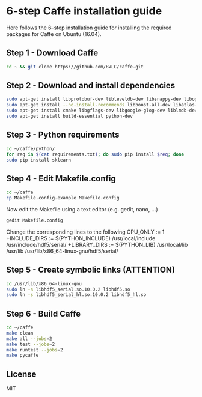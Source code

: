 6-step Caffe installation guide
=============
Here follows the 6-step installation guide for installing the required packages for Caffe on Ubuntu (16.04). 

Step 1 - Download Caffe
-----
```bash
cd ~ && git clone https://github.com/BVLC/caffe.git
```

Step 2 - Download and install dependencies
-----
```bash
sudo apt-get install libprotobuf-dev libleveldb-dev libsnappy-dev libopencv-dev libhdf5-serial-dev protobuf-compiler
sudo apt-get install --no-install-recommends libboost-all-dev libatlas-base-dev
sudo apt-get install cmake libgflags-dev libgoogle-glog-dev liblmdb-dev python-protobuf
sudo apt-get install build-essential python-dev
```

Step 3 - Python requirements
-----
```bash
cd ~/caffe/python/
for req in $(cat requirements.txt); do sudo pip install $req; done
sudo pip install sklearn
```

Step 4 - Edit Makefile.config
-----
```bash
cd ~/caffe
cp Makefile.config.example Makefile.config 
```
Now edit the Makefile using a text editor (e.g. gedit, nano, ...)
```bash
gedit Makefile.config
```

Change the corresponding lines to the following
CPU_ONLY := 1
+INCLUDE_DIRS := $(PYTHON_INCLUDE) /usr/local/include /usr/include/hdf5/serial/
+LIBRARY_DIRS := $(PYTHON_LIB) /usr/local/lib /usr/lib /usr/lib/x86_64-linux-gnu/hdf5/serial/



Step 5 - Create symbolic links (ATTENTION)
-----
```bash
cd /usr/lib/x86_64-linux-gnu
sudo ln -s libhdf5_serial.so.10.0.2 libhdf5.so
sudo ln -s libhdf5_serial_hl.so.10.0.2 libhdf5_hl.so
```

Step 6 - Build Caffe
-----
```bash
cd ~/caffe
make clean
make all --jobs=2
make test --jobs=2
make runtest --jobs=2
make pycaffe
```

License
-----
MIT
